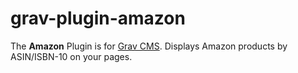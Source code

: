 # grav-plugin-amazon
The **Amazon** Plugin is for [Grav CMS](http://github.com/getgrav/grav). Displays Amazon products by ASIN/ISBN-10 on your pages.
